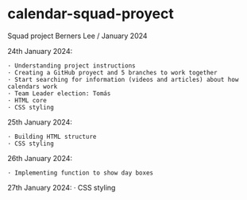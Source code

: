 # calendar-squad-proyect

Squad project Berners Lee / January 2024

24th January 2024:

    · Understanding project instructions
    · Creating a GitHub proyect and 5 branches to work together
    · Start searching for information (videos and articles) about how calendars work
    · Team Leader election: Tomás
    · HTML core
    · CSS styling

25th January 2024:

    · Building HTML structure
    · CSS styling

26th January 2024:

    · Implementing function to show day boxes

27th January 2024:
    · CSS styling
